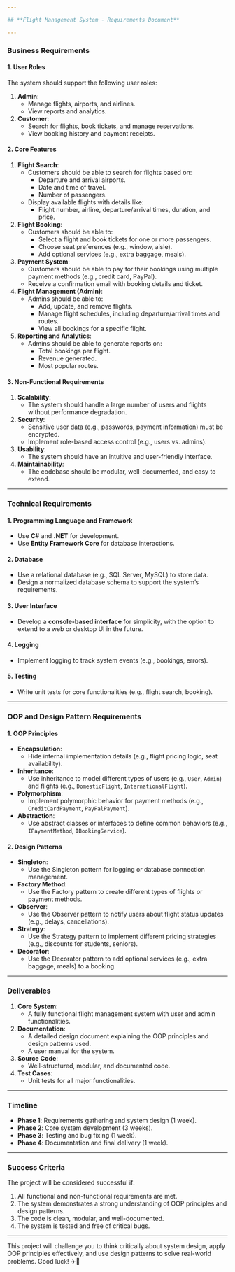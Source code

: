 ```yaml
---

## **Flight Management System - Requirements Document**

---
```

### **Business Requirements**

#### **1. User Roles**
The system should support the following user roles:
1. **Admin**:
   - Manage flights, airports, and airlines.
   - View reports and analytics.
2. **Customer**:
   - Search for flights, book tickets, and manage reservations.
   - View booking history and payment receipts.

#### **2. Core Features**
1. **Flight Search**:
   - Customers should be able to search for flights based on:
     - Departure and arrival airports.
     - Date and time of travel.
     - Number of passengers.
   - Display available flights with details like:
     - Flight number, airline, departure/arrival times, duration, and price.
2. **Flight Booking**:
   - Customers should be able to:
     - Select a flight and book tickets for one or more passengers.
     - Choose seat preferences (e.g., window, aisle).
     - Add optional services (e.g., extra baggage, meals).
3. **Payment System**:
   - Customers should be able to pay for their bookings using multiple payment methods (e.g., credit card, PayPal).
   - Receive a confirmation email with booking details and ticket.
4. **Flight Management (Admin)**:
   - Admins should be able to:
     - Add, update, and remove flights.
     - Manage flight schedules, including departure/arrival times and routes.
     - View all bookings for a specific flight.
5. **Reporting and Analytics**:
   - Admins should be able to generate reports on:
     - Total bookings per flight.
     - Revenue generated.
     - Most popular routes.

#### **3. Non-Functional Requirements**
1. **Scalability**:
   - The system should handle a large number of users and flights without performance degradation.
2. **Security**:
   - Sensitive user data (e.g., passwords, payment information) must be encrypted.
   - Implement role-based access control (e.g., users vs. admins).
3. **Usability**:
   - The system should have an intuitive and user-friendly interface.
4. **Maintainability**:
   - The codebase should be modular, well-documented, and easy to extend.

---

### **Technical Requirements**

#### **1. Programming Language and Framework**
- Use **C#** and **.NET** for development.
- Use **Entity Framework Core** for database interactions.

#### **2. Database**
- Use a relational database (e.g., SQL Server, MySQL) to store data.
- Design a normalized database schema to support the system’s requirements.

#### **3. User Interface**
- Develop a **console-based interface** for simplicity, with the option to extend to a web or desktop UI in the future.

#### **4. Logging**
- Implement logging to track system events (e.g., bookings, errors).

#### **5. Testing**
- Write unit tests for core functionalities (e.g., flight search, booking).

---

### **OOP and Design Pattern Requirements**

#### **1. OOP Principles**
- **Encapsulation**:
  - Hide internal implementation details (e.g., flight pricing logic, seat availability).
- **Inheritance**:
  - Use inheritance to model different types of users (e.g., `User`, `Admin`) and flights (e.g., `DomesticFlight`, `InternationalFlight`).
- **Polymorphism**:
  - Implement polymorphic behavior for payment methods (e.g., `CreditCardPayment`, `PayPalPayment`).
- **Abstraction**:
  - Use abstract classes or interfaces to define common behaviors (e.g., `IPaymentMethod`, `IBookingService`).

#### **2. Design Patterns**
- **Singleton**:
  - Use the Singleton pattern for logging or database connection management.
- **Factory Method**:
  - Use the Factory pattern to create different types of flights or payment methods.
- **Observer**:
  - Use the Observer pattern to notify users about flight status updates (e.g., delays, cancellations).
- **Strategy**:
  - Use the Strategy pattern to implement different pricing strategies (e.g., discounts for students, seniors).
- **Decorator**:
  - Use the Decorator pattern to add optional services (e.g., extra baggage, meals) to a booking.

---

### **Deliverables**

1. **Core System**:
   - A fully functional flight management system with user and admin functionalities.
2. **Documentation**:
   - A detailed design document explaining the OOP principles and design patterns used.
   - A user manual for the system.
3. **Source Code**:
   - Well-structured, modular, and documented code.
4. **Test Cases**:
   - Unit tests for all major functionalities.

---

### **Timeline**

- **Phase 1**: Requirements gathering and system design (1 week).
- **Phase 2**: Core system development (3 weeks).
- **Phase 3**: Testing and bug fixing (1 week).
- **Phase 4**: Documentation and final delivery (1 week).

---

### **Success Criteria**

The project will be considered successful if:
1. All functional and non-functional requirements are met.
2. The system demonstrates a strong understanding of OOP principles and design patterns.
3. The code is clean, modular, and well-documented.
4. The system is tested and free of critical bugs.

---

This project will challenge you to think critically about system design, apply OOP principles effectively, and use design patterns to solve real-world problems. Good luck! ✈️🚀